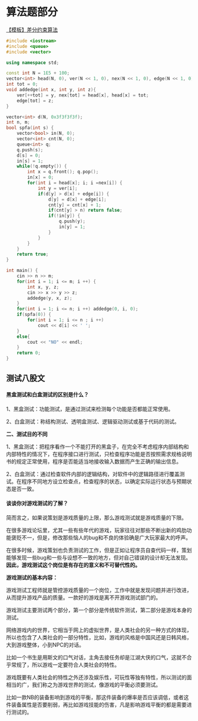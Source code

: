 # 算法题部分

[【模板】差分约束算法](https://www.luogu.com.cn/problem/P5960)

```cpp
#include <iostream>
#include <queue>
#include <vector>

using namespace std;

const int N = 1E5 + 100;
vector<int> head(N, 0), ver(N << 1, 0), nex(N << 1, 0), edge(N << 1, 0);
int tot = 0; 
void addedge(int x, int y, int z){
	ver[++tot] = y, nex[tot] = head[x], head[x] = tot;
	edge[tot] = z;
} 

vector<int> d(N, 0x3f3f3f3f);
int n, m;
bool spfa(int s) {
	vector<bool> in(N, 0);
	vector<int> cnt(N, 0);
	queue<int> q;
	q.push(s);
	d[s] = 0;
	in[s] = 1;
	while(!q.empty()) {
		int x = q.front(); q.pop();
		in[x] = 0;
		for(int i = head[x]; i; i =nex[i]) {
			int y = ver[i];
			if(d[y] > d[x] + edge[i]) {
				d[y] = d[x] + edge[i];
				cnt[y] = cnt[x] + 1;
				if(cnt[y] > n) return false;
				if(!in[y]) {
					q.push(y);
					in[y] = 1;
				}
 			}
		}
	}
	return true;
}

int main() {
	cin >> n >> m;
	for(int i = 1; i <= m; i ++) {
		int x, y, z;
		cin >> x >> y >> z;
		addedge(y, x, z);
	}
	for(int i = 1; i <= n; i ++) addedge(0, i, 0);
	if(spfa(0)) {
		for(int i = 1; i <= n ; i ++) 
			cout << d[i] << ' ';
	}
	else{
		cout << "NO" << endl; 
	}
	return 0;
}
```



## 测试八股文

#### 黑盒测试和白盒测试的区别是什么？

1、黑盒测试：功能测试，是通过测试来检测每个功能是否都能正常使用。

2、白盒测试：称结构测试、透明盒测试、逻辑驱动测试或基于代码的测试。

**二、测试目的不同**

1、黑盒测试：把程序看作一个不能打开的黑盒子，在完全不考虑程序内部结构和内部特性的情况下，在程序接口进行测试，只检查程序功能是否按照需求规格说明书的规定正常使用，程序是否能适当地接收输入数据而产生正确的输出信息。

2、白盒测试：通过检查软件内部的逻辑结构，对软件中的逻辑路径进行覆盖测试。在程序不同地方设立检查点，检查程序的状态，以确定实际运行状态与预期状态是否一致。

#### 谈谈你对游戏测试的了解？

简而言之，如果说策划是游戏质量的上限，那么游戏测试就是游戏质量的下限。

在很多游戏论坛里，尤其一些有些年代的游戏，玩家往往对那些不断出新的鸡肋功能褒贬不一，但是，修改那些恼人的bug和不良的体验确是广大玩家最大的呼声。

在很多时候，游戏策划也负责测试的工作，但是正如让程序员自查代码一样，策划能够发现一些bug和一些与设想不一致的地方，但对自己错误的设计却无法发现。**因此，游戏测试这个岗位是有存在的意义和不可替代性的。**

**游戏测试的基本内容：**



游戏测试工程师就是管控游戏质量的一个岗位，工作中就是发现问题并进行改进，从而提升游戏产品的质量。一款好的游戏是离不开游戏测试部门的。

游戏测试主要测试两个部分，第一个部分是传统软件测试，第二部分是游戏本身的测试。

网络游戏内的世界，它相当于网上的虚拟世界，是人类社会的另一种方式的体现，所以也包含了人类社会的一部分特性，比如，游戏的风格是中国风还是日韩风格，大到游戏整体，小到NPC的对话。

比如一个书生是用斯文的口气对话，主角去接任务却是江湖大侠的口气，这就不合乎常规了，所以游戏一定要符合人类社会的特性。

游戏既要有人类社会的特性之外还涉及娱乐性，可玩性等独有特性，所以测试的面相当的广，我们称之为游戏世界的测试，像游戏的平衡必须要测试。

比如一款NB的装备影响到游戏的平衡，那这件装备的爆率是否应该调低，或者这件装备属性是否要削弱，再比如游戏技能的伤害，凡是影响游戏平衡的都是需要进行测试的。